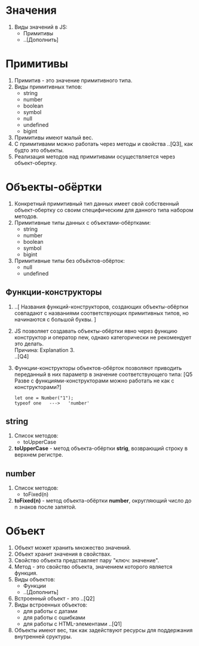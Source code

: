 # Значения

1. Виды значений в JS:
   - Примитивы
   - ..[Дополнить]

# Примитивы

1. Примитив - это значение примитивного типа.
1. Виды примитивных типов:
   - string
   - number
   - boolean
   - symbol
   - null
   - undefined
   - bigint
1. Примитивы имеют малый вес.
1. С примитивами можно работать через методы и свойства ..[Q3], как будто это объекты.
1. Реализация методов над примитивами осуществляется через объект-обертку.

# Объекты-обёртки

1. Конкретный примитивный тип данных имеет свой собственный объект-обертку со своим специфическим для данного типа набором методов.
1. Примитивные типы данных с объектами-обёртками:
   - string
   - number
   - boolean
   - symbol
   - bigint
1. Примитивные типы без объёктов-обёрток:
   - null
   - undefined

## Функции-конструкторы

1. ..[ Названия функций-конструкторов, создающих объекты-обёртки совпадают с названиями соответствующих примитивных типов, но начинаются с большой буквы. ]
1. JS позволяет создавать объекты-обёртки явно через функцию конструктор и оператор new, однако категорически не рекомендует это делать.  
   Причина: Explanation 3.  
   ..[Q4]
1. Функции-конструкторы объектов-обёрток позволяют приводить переданный в них параметр в значение соответствующего типа: [Q5 Разве с функциями-конструкторами можно работать не как с конструкторами?]

   ```
   let one = Number("1");
   typeof one   --->   'number'
   ```

## string

1. Cписок методов:
   - toUpperCase
1. **toUpperCase** - метод объекта-обёртки **strig**, возврающий строку в верхнем регистре.

## number

1. Cписок методов:
   - toFixed(n)
1. **toFixed(n)** - метод объекта-обёртки **number**, округляющий число до n знаков после запятой.

# Объект

1. Объект может хранить множество значений.
1. Объект хранит значения в свойствах.
1. Свойство объекта представляет пару "ключ: значение".
1. Метод - это свойство объекта, значением которого является функция.
1. Виды объектов:
   - Функции
   - ..[Дополнить]
1. Встроенный объект - это ..[Q2]
1. Виды встроенных объектов:
   - для работы с датами
   - для работы с ошибками
   - для работы с HTML-элементами ..[Q1]
1. Объекты имеют вес, так как задействуют ресурсы для поддержания внутренней сруктуры.
